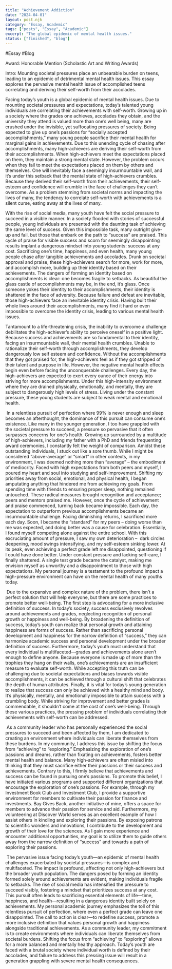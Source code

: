 ```yaml
---
title: "Achievement Addiction"
date: "2024-04-01"
layout: post.njk
category: "Essay, Academic"
tags: ["posts", "Essay", "Academic"]
excerpt: "The global epidemic of mental health issues."
status: ["finished", "blog"]
---
```


#Essay #Blog 

Award: Honorable Mention (Scholastic Art and Writing Awards)  
  
Intro: Mounting societal pressures place an unbearable burden on teens, leading to an epidemic of detrimental mental health issues. This essay explores the pervasive mental health issue of accomplished teens correlating and deriving their self-worth from their accolades.

Facing today’s youth is a global epidemic of mental health issues. Due to mounting societal pressures and expectations, today’s talented young individuals are correlating their achievements with self-worth. Growing up in a society where the grades one achieves, accolades they obtain, and the university they attend is valued more than one’s well being, many are crushed under the invisible, yet suffocating pressures of society. Being expected to give up one’s passions for “socially accepted accomplishments,” many young people sacrifice their mental health for marginal gains in achievements. Due to this unending cycle of chasing after accomplishments, many high-achievers are deriving their self-worth from their accomplishments. When high-achievers meet the expectations placed on them, they maintain a strong mental state. However, the problem occurs when they fail to meet the expectations placed on them by others and themselves. One will inevitably face a seemingly insurmountable wall, and it’s under this setback that the mental state of high-achievers crumbles. Because they derived their self-worth from their achievements, their self-esteem and confidence will crumble in the face of challenges they can’t overcome. As a problem stemming from societal norms and impacting the lives of many, the tendency to correlate self-worth with achievements is a silent curse, eating away at the lives of many.

With the rise of social media, many youth have felt the social pressure to succeed in a visible manner. In a society flooded with stories of successful people, young individuals are presented with the daunting task of achieving the same level of success. Given this impossible task, many outright give-up and fail, but those that embark on the path to “success” are praised. This cycle of praise for visible success and scorn for seemingly disappointing results implant a dangerous mindset into young students: success at any cost. Sacrificing one’s time, happiness, and even health, many young people chase after tangible achievements and accolades. Drunk on societal approval and praise, these high-achievers search for more, work for more, and accomplish more, building up their identity based on their achievements. The dangers of forming an identity based on accomplishments is clear: one becomes fragile to setbacks. As beautiful the glass castle of accomplishments may be, in the end, it’s glass. Once someone yokes their identity to their accomplishments, their identity is shattered in the face of adversity. Because failure and defeat are inevitable, those high-achievers face an inevitable identity crisis. Having built their whole lives around their accomplishments, many find it hard or even impossible to overcome the identity crisis, leading to various mental health issues.

Tantamount to a life-threatening crisis, the inability to overcome a challenge debilitates the high-achiever’s ability to perceive oneself in a positive light. Because success and achievements are so fundamental to their identity, facing an insurmountable wall, their mental health crumbles. Unable to rationalize their self-worth through accomplishments, they develop dangerously low self esteem and confidence. Without the accomplishments that they got praised for, the high-achievers feel as if they got stripped of their talent and purpose in life. However, the negative mental health effects begin even before facing the unconquerable challenges. Every day, the high-achievers are expected to exert every ounce of their energy into striving for more accomplishments. Under this high-intensity environment where they are drained physically, emotionally, and mentally, they are subject to dangerously high levels of stress. Living under the constant pressure, these young students are subject to weak mental and emotional health.

 In a relentless pursuit of perfection where 99% is never enough and sleep becomes an afterthought, the dominance of this pursuit can consume one’s existence. Like many in the younger generation, I too have grappled with the societal pressure to succeed, a pressure so pervasive that it often surpasses concerns for one’s health. Growing up surrounded by a multitude of high-achievers, including my father with a PhD and friends frequenting award ceremonies, I constantly felt the weight of comparison. Amidst these outstanding individuals, I stuck out like a sore thumb. While I might be considered “above-average” or “smart” in other contexts, in my environment, I was deemed nothing more than “average” – the embodiment of mediocrity. Faced with high expectations from both peers and myself, I poured my heart and soul into studying and self-improvement. Shifting my priorities away from social, emotional, and physical health, I began amputating anything that hindered me from achieving my goals. From spending time with friends to ensuring proper sleep, nothing remained untouched. These radical measures brought recognition and acceptance; peers and mentors praised me. However, once the cycle of achievement and praise commenced, turning back became impossible. Each day, the expectation to outperform previous accomplishments became an insurmountable challenge. Facing diminishing returns, I sacrificed more each day. Soon, I became the “standard” for my peers – doing worse than me was expected, and doing better was a cause for celebration. Essentially, I found myself competing alone against the entire school. With this excruciating amount of pressure, I saw my own deterioration –  dark circles deepening, mood swings intensifying, and my self-esteem sinking lower. At its peak, even achieving a perfect grade left me disappointed, questioning if I could have done better. Under constant pressure and lacking self-care, I finally shattered. A single test grade became the catalyst, making me envision myself as unworthy and a disappointment to those with high expectations. My personal journey is a testament to the profound impact a high-pressure environment can have on the mental health of many youths today.

 Due to the expansive and complex nature of the problem, there isn’t a perfect solution that will help everyone, but there are some practices to promote better well-being. The first step is advocating for a more inclusive definition of success. In today’s society, success exclusively revolves around achievements and grades, neglecting recognition of personal growth or happiness and well-being. By broadening the definition of success, today’s youth can realize that personal growth and attaining happiness are forms of success. Rather than sacrificing personal development and happiness for the narrow definition of “success,” they can harmonize academic success and personal development under the broader definition of success. Furthermore, today’s youth must understand that every individual is multifaceted—grades and achievements alone aren’t enough to define anyone. Because everyone is made up of more than the trophies they hang on their walls, one’s achievements are an insufficient measure to evaluate self-worth. While accepting this truth can be challenging due to societal expectations and biases towards visible accomplishments, it can be achieved through a cultural shift that celebrates the depth of human attributes. Finally, it is vital for today’s young generation to realize that success can only be achieved with a healthy mind and body. It’s physically, mentally, and emotionally impossible to attain success with a crumbling body. While striving for improvement and better grades is commendable, it shouldn’t come at the cost of one’s well-being. Through these various practices, the pressing problem of individuals correlating their achievements with self-worth can be addressed.

 As a community leader who has personally experienced the social pressures to succeed and been affected by them, I am dedicated to creating an environment where individuals can liberate themselves from these burdens. In my community, I address this issue by shifting the focus from “achieving” to “exploring.” Emphasizing the exploration of one’s passions and dreams, rather than fixating on achievements, fosters better mental health and balance. Many high-achievers are often misled into thinking that they must sacrifice either their passions or their success and achievements. Contrary to this, I firmly believe that achievements and success can be found in pursuing one’s passions. To promote this belief, I have initiated various programs and supported different organizations that encourage the exploration of one’s passions. For example, through my Investment Book Club and Investment Club, I provide a supportive environment for members to cultivate their passion for finance and investments. Bay Gives Back, another initiative of mine, offers a space for members to advance their passion for service and aid. Furthermore, my volunteering at Discover World serves as an excellent example of how I assist others in kindling and exploring their passions. By exposing patrons to scientific wonders and innovations, I contribute to the development and growth of their love for the sciences. As I gain more experience and encounter additional opportunities, my goal is to utilize them to guide others away from the narrow definition of “success” and towards a path of exploring their passions.

 The pervasive issue facing today’s youth—an epidemic of mental health challenges exacerbated by societal pressures—is complex and multifaceted. The impact is profound, affecting not only high-achievers but the broader youth population. The dangers posed by forming an identity formed solely around achievements are evident, making individuals fragile to setbacks. The rise of social media has intensified the pressure to succeed visibly, fostering a mindset that prioritizes success at any cost. This pursuit often leads to sacrificing essential elements of life—time, happiness, and health—resulting in a dangerous identity built solely on achievements. My personal academic journey emphasizes the toll of this relentless pursuit of perfection, where even a perfect grade can leave one disappointed. The call to action is clear—to redefine success, promote a more inclusive definition that values personal growth and happiness alongside traditional achievements. As a community leader, my commitment is to create environments where individuals can liberate themselves from societal burdens. Shifting the focus from “achieving” to “exploring” allows for a more balanced and mentally healthy approach. Today’s youth are faced with a brutal society where individual worth is defined by their accolades, and failure to address this pressing issue will result in a generation grappling with severe mental health consequences.